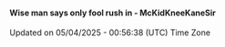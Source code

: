 #### Wise man says only fool rush in - McKidKneeKaneSir
Updated on 05/04/2025 - 00:56:38 (UTC) Time Zone
